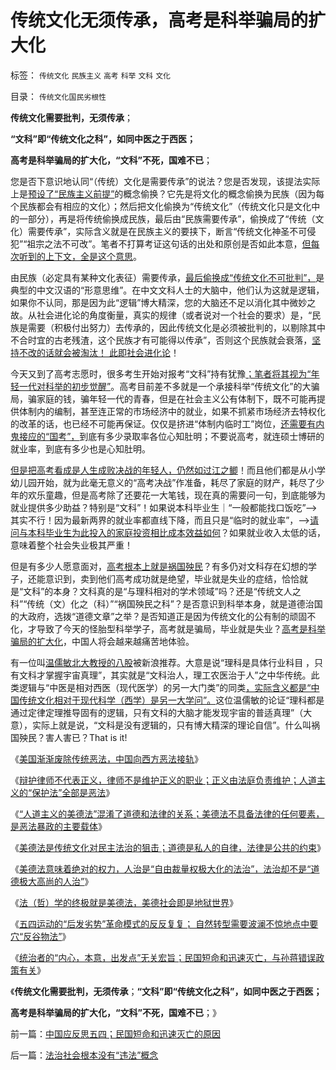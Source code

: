 # 传统文化无须传承，高考是科举骗局的扩大化

标签： `传统文化` `民族主义` `高考` `科举` `文科` `文化` 

目录： `传统文化国民劣根性`

**传统文化需要批判，无须传承**；

**“文科”即“传统文化之科”，如同中医之于西医；**

**高考是科举骗局的扩大化，“文科”不死，国难不已**；



您是否下意识地认同“（传统）文化是需要传承”的说法？您是否发现，该提法实际上是[预设了“民族主义前提”](../../../2012/12/24/民族主义的两个起源，与专制的密切远甚于与爱国.md)的概念偷换？它先是将文化的概念偷换为民族（因为每个民族都会有相应的文化）；然后把文化偷换为“传统文化”（传统文化只是文化中的一部分），再是将传统偷换成民族，最后由“民族需要传承”，偷换成了“传统（文化）需要传承”，实际含义就是在民族主义的要挟下，断言“传统文化神圣不可侵犯”“祖宗之法不可改”。笔者不打算考证这句话的出处和原创是否如此本意，[但每次听到的上下文，全是这个意思](../../../2009/5/15/热爱传统文化还是仇视中国文化？.md)。

由民族（必定具有某种文化表征）需要传承，[最后偷换成“传统文化不可批判”，](../../../2009/7/11/以传统文化对抗普世价值观是形同自杀.md)是典型的中文汉语的“形意思维”。在中文文科人士的大脑中，他们认为这就是逻辑，如果你不认同，那是因为此“逻辑”博大精深，您的大脑还不足以消化其中微妙之故。从社会进化论的角度衡量，真实的规律（或者说对一个社会的要求）是，“民族是需要（积极付出努力）去传承的，因此传统文化是必须被批判的，以剔除其中不合时宜的古老残渣，这个民族才有可能得以传承”，否则这个民族就会衰落，[坚持不改的话就会被淘汰！ 此即社会进化论](../../../2010/6/13/“从林法则”不是“物竞天择，适者生存”;不是进化论.md)！

今天又到了高考志愿时，很多考生开始对报考“文科”持有犹豫[；笔者将其视为“年轻一代对科举的初步觉醒”](../../../2010/6/20/中国文史权威没有个人方法论.md)。高考目前差不多就是一个承接科举“传统文化”的大骗局，骗家庭的钱，骗年轻一代的青春，但是在社会主义公有体制下，既不可能再提供体制内的编制，甚至连正常的市场经济中的就业，如果不抓紧市场经济去特权化的改革的话，也已经不可能再保证。仅仅是挤进“体制内临时工”岗位，[还需要有内鬼接应的“国考”，](../../../2009/12/9/现代科举之高考、国考、公务员和考研.md)到底有多少录取率各位心知肚明；不要说高考，就连硕士博研的就业率，到底有多少也是心知肚明。

[但是把高考看成是人生成败决战的年轻人，仍然如过江之鲫](../../../2012/5/17/高考国考教育体系培养选拨的不是人才.md)！而且他们都是从小学幼儿园开始，就为此毫无意义的“高考决战”作准备，耗尽了家庭的财产，耗尽了少年的欢乐童趣，但是高考除了还要花一大笔钱，现在真的需要问一句，到底能够为就业提供多少助益？特别是“文科”！如果说本科毕业生｜“一般都能找口饭吃”——>其实不行！因为最新两界的就业率都直线下降，而且只是“临时的就业率”，——>[请问与本科毕业生为此投入的家庭投资相比成本效益如何](../../../2011/1/3/教育是个人投资，为了就业和就业的收入.md)？如果就业收入太低的话，意味着整个社会失业极其严重！

但是有多少人愿意面对，[高考根本上就是祸国殃民](../../../2012/5/3/“先人为主”的选择性是科学的认知态度；.md)？有多仍对文科存在幻想的学子，还能意识到，卖到他们高考成功就是绝望，毕业就是失业的症结，恰恰就是“文科”的本身？文科真的是“与理科相对的学术领域”吗？还是“传统文人之科”“传统（文）化之（科）”“祸国殃民之科”？是否意识到科举本身，就是道德治国的大政府，选拨“道德文章”之举？是否知道正是因为传统文化的公有制的顽固不化，才导致了今天的怪胎型科举学子，高考就是骗局，毕业就是失业？[高考是科举骗局的扩大化](../../../2009/12/13/科举不是教育，全民求官不是经济.md)，中国人将会越来越痛苦地体验。

有一位叫[温儒敏北大教授的八股](http://blog.sina.com.cn/s/blog_59432ccb0101abos.html)被新浪推荐。大意是说“理科是具体行业科目
，只有文科才掌握宇宙真理”，其实就是“文科治人，理工农医治于人”之中华传统。此类逻辑与“中医是相对西医（现代医学）的另一大门类”的同类[，实际含义都是“中国传统文化相对于现代科学（西学）是另一大学问”。](../../../2010/6/10/中国最缺乏文科，“西方（文）科学”.md)这位温儒敏的论证“理科都是通过定律定理推导固有的逻辑，只有文科的大脑才能发现宇宙的普适真理”（大意），实际上就是说，“文科是没有逻辑的，只有博大精深的理论自信”。什么叫祸国殃民？害人害已？That
is it!

《[美国渐渐废除传统恶法，中国向西方恶法接轨](../../../2013/7/11/美国渐渐废除传统恶法，中国步步向西方恶法接轨.md)》

《[辩护律师不代表正义，律师不是维护正义的职业；正义由法庭负责维护；人道主义的“保护法”全部是恶法](../../../2013/7/11/李天一及律师有权“无耻”.md)》

《[“人道主义的美德法”混淆了道德和法律的关系；美德法不具备法律的任何要素，是恶法暴政的主要载体](../../../2013/7/12/“李天一犯错，责任全是别人的”，不仅仅是父母的溺爱；.md)》

《[美德法是传统文化对民主法治的狙击；道德是私人的自律，法律是公共的约束](../../../2013/7/12/“美德法”，传统文化对民主的狙击，对法治的反击.md)》

《[美德法意味着绝对的权力，人治是“自由裁量权极大化的法治”，法治却不是“道德极大高尚的人治”](../../../2013/7/13/美德法，人治，法治，严刑峻法，革命.md)》

《[法（哲）学的终极就是美德法，美德社会即是地狱世界](../../../2013/7/13/法（哲）学的终极就是美德法，美德社会即是地狱世界.md)》

《[五四运动的“后发劣势”革命模式的反反复复；
自然转型需要波澜不惊地点中要穴“反谷物法”](../../../2013/7/14/五四运动的“后发劣势”革命模式的反反复复.md)》

《[统治者的“内心，本意，出发点”无关宏旨；民国短命和迅速灭亡，与孙蒋错误政策有关](../../../2013/7/14/中国应反思五四；民国短命和迅速灭亡的原因.md)》

《**传统文化需要批判，无须传承**；**“文科”即“传统文化之科”，如同中医之于西医；**

**高考是科举骗局的扩大化，“文科”不死，国难不已**；》

前一篇：[中国应反思五四；民国短命和迅速灭亡的原因](../../../2013/7/14/中国应反思五四；民国短命和迅速灭亡的原因.md)

后一篇：[法治社会根本没有“违法”概念](../../../2013/7/15/法治社会根本没有“违法”概念.md)